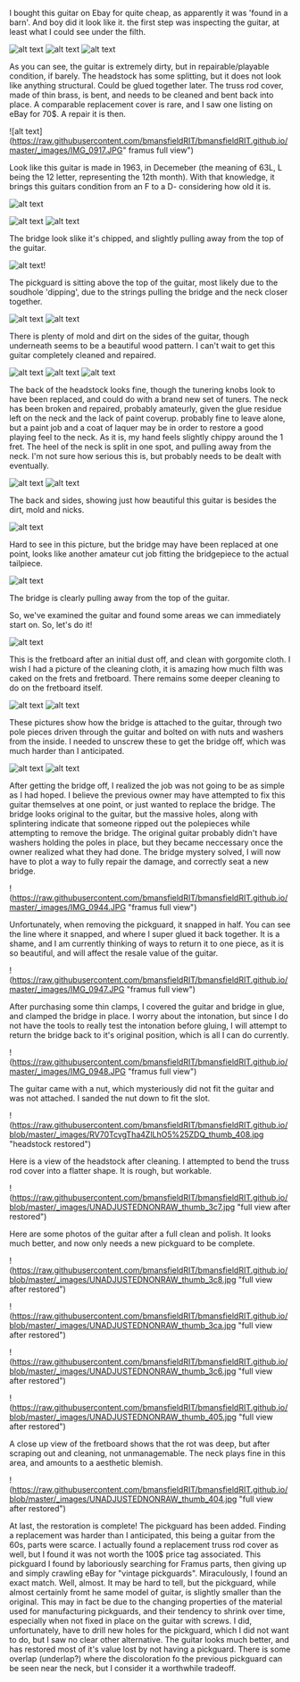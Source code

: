 I bought this guitar on Ebay for quite cheap, as apparently it was 'found in a barn'. And boy did it look like it. the first step was inspecting the guitar, at least what I could see under the filth.

![alt text](https://raw.githubusercontent.com/bmansfieldRIT/bmansfieldRIT.github.io/master/_images/fullsizeoutput_d3.jpeg "framus full view")
![alt text](https://raw.githubusercontent.com/bmansfieldRIT/bmansfieldRIT.github.io/master/_images/fullsizeoutput_d6.jpeg "framus full view")
![alt text](https://raw.githubusercontent.com/bmansfieldRIT/bmansfieldRIT.github.io/master/_images/fullsizeoutput_d7.jpeg "framus full view")

As you can see, the guitar is extremely dirty, but in repairable/playable condition, if barely. The headstock has some splitting, but it does not look like anything structural. Could be glued together later. The truss rod cover, made of thin brass, is bent, and needs to be cleaned and bent back into place. A comparable replacement cover is rare, and I saw one listing on eBay for 70$. A repair it is then.

![alt text](https://raw.githubusercontent.com/bmansfieldRIT/bmansfieldRIT.github.io/master/_images/IMG_0917.JPG" framus full view")

Look like this guitar is made in 1963, in Decemeber (the meaning of 63L, L being the 12 letter, representing the 12th month). With that knowledge, it brings this guitars condition from an F to a D- considering how old it is.

![alt text](https://raw.githubusercontent.com/bmansfieldRIT/bmansfieldRIT.github.io/master/_images/IMG_0920.JPG "framus full view")


![alt text](https://raw.githubusercontent.com/bmansfieldRIT/bmansfieldRIT.github.io/master/_images/IMG_0921.JPG "framus full view")
![alt text](https://raw.githubusercontent.com/bmansfieldRIT/bmansfieldRIT.github.io/master/_images/IMG_0922.JPG "framus full view")

The bridge look slike it's chipped, and slightly pulling away from the top of the guitar.

![alt text](https://raw.githubusercontent.com/bmansfieldRIT/bmansfieldRIT.github.io/master/_images/IMG_0923.JPG "framus full view")!

The pickguard is sitting above the top of the guitar, most likely due to the soudhole 'dipping', due to the strings pulling the bridge and the neck closer together.

![alt text](https://raw.githubusercontent.com/bmansfieldRIT/bmansfieldRIT.github.io/master/_images/IMG_0924.JPG "framus full view")
![alt text](https://raw.githubusercontent.com/bmansfieldRIT/bmansfieldRIT.github.io/master/_images/IMG_0925.JPG "framus full view")

There is plenty of mold and dirt on the sides of the guitar, though underneath seems to be a beautiful wood pattern. I can't wait to get this guitar completely cleaned and repaired.


![alt text](https://raw.githubusercontent.com/bmansfieldRIT/bmansfieldRIT.github.io/master/_images/IMG_0927.JPG "framus full view")
![alt text](https://raw.githubusercontent.com/bmansfieldRIT/bmansfieldRIT.github.io/master/_images/IMG_0928.JPG "framus full view")
![alt text](https://raw.githubusercontent.com/bmansfieldRIT/bmansfieldRIT.github.io/master/_images/IMG_0929.JPG "framus full view")

The back of the headstock looks fine, though the tunering knobs look to have been replaced, and could do with a brand new set of tuners. The neck has been broken and repaired, probably amateurly, given the glue residue left on the neck and the lack of paint coverup. probably fine to leave alone, but a paint job and a coat of laquer may be in order to restore a good playing feel to the neck. As it is, my hand feels slightly chippy around the 1 fret. The heel of the neck is split in one spot, and pulling away from the neck. I'm not sure how serious this is, but probably needs to be dealt with eventually.

![alt text](https://raw.githubusercontent.com/bmansfieldRIT/bmansfieldRIT.github.io/master/_images/IMG_0930.JPG "framus full view")
![alt text](https://raw.githubusercontent.com/bmansfieldRIT/bmansfieldRIT.github.io/master/_images/IMG_0931.JPG "framus full view")

The back and sides, showing just how beautiful this guitar is besides the dirt, mold and nicks.

![alt text](https://raw.githubusercontent.com/bmansfieldRIT/bmansfieldRIT.github.io/master/_images/IMG_0932.JPG "framus full view")

Hard to see in this picture, but the bridge may have been replaced at one point, looks like another amateur cut job fitting the bridgepiece to the actual tailpiece.

![alt text](https://raw.githubusercontent.com/bmansfieldRIT/bmansfieldRIT.github.io/master/_images/IMG_0933.JPG "framus full view")

The bridge is clearly pulling away from the top of the guitar.



So, we've examined the guitar and found some areas we can immediately start on. So, let's do it!

![alt text](https://raw.githubusercontent.com/bmansfieldRIT/bmansfieldRIT.github.io/master/_images/IMG_0936.JPG "framus full view")

This is the fretboard after an initial dust off, and clean with gorgomite cloth. I wish I had a picture of the cleaning cloth, it is amazing how much filth was caked on the frets and fretboard. There remains some deeper cleaning to do on the fretboard itself.

![alt text](https://raw.githubusercontent.com/bmansfieldRIT/bmansfieldRIT.github.io/master/_images/IMG_0938.JPG "framus full view")
![alt text](https://raw.githubusercontent.com/bmansfieldRIT/bmansfieldRIT.github.io/master/_images/IMG_0939.JPG "framus full view")

These pictures show how the bridge is attached to the guitar, through two pole pieces driven through the guitar and bolted on with nuts and washers from the inside. I needed to unscrew these to get the bridge off, which was much harder than I anticipated.

![alt text](https://raw.githubusercontent.com/bmansfieldRIT/bmansfieldRIT.github.io/master/_images/IMG_0940.JPG "framus full view")
![alt text](https://raw.githubusercontent.com/bmansfieldRIT/bmansfieldRIT.github.io/master/_images/IMG_0941.JPG "framus full view")

After getting the bridge off, I realized the job was not going to be as simple as I had hoped. I believe the previous owner may have attempted to fix this guitar themselves at one point, or just wanted to replace the bridge. The bridge looks original to the guitar, but the massive holes, along with splintering indicate that someone ripped out the polepieces while attempting to remove the bridge. The original guitar probably didn't have washers holding the poles in place, but they became neccessary once the owner realized what they had done. The bridge mystery solved, I will now have to plot a way to fully repair the damage, and correctly seat a new bridge.

!(https://raw.githubusercontent.com/bmansfieldRIT/bmansfieldRIT.github.io/master/_images/IMG_0944.JPG "framus full view")

Unfortunately, when removing the pickguard, it snapped in half. You can see the line where it snapped, and where I super glued it back together. It is a shame, and I am currently thinking of ways to return it to one piece, as it is so beautiful, and will affect the resale value of the guitar. 

!(https://raw.githubusercontent.com/bmansfieldRIT/bmansfieldRIT.github.io/master/_images/IMG_0947.JPG "framus full view")

After purchasing some thin clamps, I covered the guitar and bridge in glue, and clamped the bridge in place. I worry about the intonation, but since I do not have the tools to really test the intonation before gluing, I will attempt to return the bridge back to it's original position, which is all I can do currently.

!(https://raw.githubusercontent.com/bmansfieldRIT/bmansfieldRIT.github.io/master/_images/IMG_0948.JPG "framus full view")

The guitar came with a nut, which mysteriously did not fit the guitar and was not attached. I sanded the nut down to fit the slot. 

!(https://raw.githubusercontent.com/bmansfieldRIT/bmansfieldRIT.github.io/blob/master/_images/RV70TcvgTha4ZlLhO5%25ZDQ_thumb_408.jpg "headstock restored")

Here is a view of the headstock after cleaning. I attempted to bend the truss rod cover into a flatter shape. It is rough, but workable.

!(https://raw.githubusercontent.com/bmansfieldRIT/bmansfieldRIT.github.io/blob/master/_images/UNADJUSTEDNONRAW_thumb_3c7.jpg "full view after restored")

Here are some photos of the guitar after a full clean and polish. It looks much better, and now only needs a new pickguard to be complete.

!(https://raw.githubusercontent.com/bmansfieldRIT/bmansfieldRIT.github.io/blob/master/_images/UNADJUSTEDNONRAW_thumb_3c8.jpg "full view after restored")

!(https://raw.githubusercontent.com/bmansfieldRIT/bmansfieldRIT.github.io/blob/master/_images/UNADJUSTEDNONRAW_thumb_3ca.jpg "full view after restored")

!(https://raw.githubusercontent.com/bmansfieldRIT/bmansfieldRIT.github.io/blob/master/_images/UNADJUSTEDNONRAW_thumb_3c6.jpg "full view after restored")

!(https://raw.githubusercontent.com/bmansfieldRIT/bmansfieldRIT.github.io/blob/master/_images/UNADJUSTEDNONRAW_thumb_405.jpg "full view after restored")

A close up view of the fretboard shows that the rot was deep, but after scraping out and cleaning, not unmanagemable. The neck plays fine in this area, and amounts to a aesthetic blemish.

!(https://raw.githubusercontent.com/bmansfieldRIT/bmansfieldRIT.github.io/blob/master/_images/UNADJUSTEDNONRAW_thumb_404.jpg "full view after restored")

At last, the restoration is complete! The pickguard has been added. Finding a replacement was harder than I anticipated, this being a guitar from the 60s, parts were scarce. I actually found a replacement truss rod cover as well, but I found it was not worth the 100$ price tag associated. This pickguard I found by laboriously searching for Framus parts, then giving up and simply crawling eBay for "vintage pickguards". Miraculously, I found an exact match. Well, almost. It may be hard to tell, but the pickguard, while almost certainly fromt he same model of guitar, is slightly smaller than the original. This may in fact be due to the changing properties of the material used for manufacturing pickguards, and their tendency to shrink over time, especially when not fixed in place on the guitar with screws. I did, unfortunately, have to drill new holes for the pickguard, which I did not want to do, but I saw no clear other alternative. The guitar looks much better, and has restored most of it's value lost by not having a pickguard. There is some overlap (underlap?) where the discoloration fo the previous pickguard can be seen near the neck, but I consider it a worthwhile tradeoff. 

